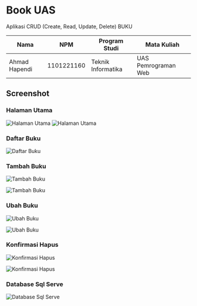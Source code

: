 # Book UAS

Aplikasi CRUD (Create, Read, Update, Delete) BUKU

| Nama             | NPM        | Program Studi       | Mata Kuliah           |
|------------------|------------|----------------------|------------------------|
| Ahmad Hapendi   | 1101221160 | Teknik Informatika   | UAS Pemrograman Web   |


## Screenshot

### Halaman Utama
![Halaman Utama](dshbrd1.png)
![Halaman Utama](dshbrd2.png)

### Daftar Buku
![Daftar Buku](daftarbuku.png)

### Tambah Buku
![Tambah Buku](tambahbuku.PNG)

![Tambah Buku](Brhslditmbhkn.png)

### Ubah Buku
![Ubah Buku](Edit1.png)

![Ubah Buku](Editberhasil.png)


### Konfirmasi Hapus
![Konfirmasi Hapus](Hapus.png)

![Konfirmasi Hapus](Hapus1.png)


### Database Sql Serve
![Database Sql Serve](sql.PNG)

